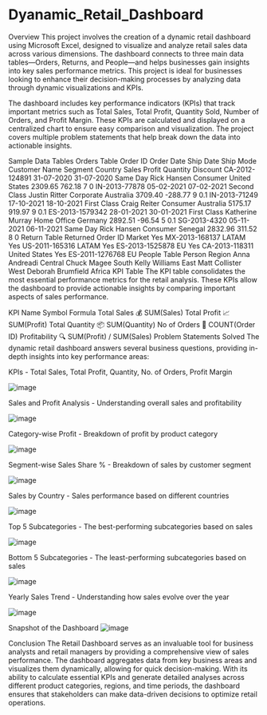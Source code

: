 # Dyanamic_Retail_Dashboard
Overview
This project involves the creation of a dynamic retail dashboard using Microsoft Excel, designed to visualize and analyze retail sales data across various dimensions. The dashboard connects to three main data tables—Orders, Returns, and People—and helps businesses gain insights into key sales performance metrics. This project is ideal for businesses looking to enhance their decision-making processes by analyzing data through dynamic visualizations and KPIs.

The dashboard includes key performance indicators (KPIs) that track important metrics such as Total Sales, Total Profit, Quantity Sold, Number of Orders, and Profit Margin. These KPIs are calculated and displayed on a centralized chart to ensure easy comparison and visualization. The project covers multiple problem statements that help break down the data into actionable insights.

Sample Data Tables
Orders Table
Order ID	Order Date	Ship Date	Ship Mode	Customer Name	Segment	Country	Sales	Profit	Quantity	Discount
CA-2012-124891	31-07-2020	31-07-2020	Same Day	Rick Hansen	Consumer	United States	2309.65	762.18	7	0
IN-2013-77878	05-02-2021	07-02-2021	Second Class	Justin Ritter	Corporate	Australia	3709.40	-288.77	9	0.1
IN-2013-71249	17-10-2021	18-10-2021	First Class	Craig Reiter	Consumer	Australia	5175.17	919.97	9	0.1
ES-2013-1579342	28-01-2021	30-01-2021	First Class	Katherine Murray	Home Office	Germany	2892.51	-96.54	5	0.1
SG-2013-4320	05-11-2021	06-11-2021	Same Day	Rick Hansen	Consumer	Senegal	2832.96	311.52	8	0
Return Table
Returned	Order ID	Market
Yes	MX-2013-168137	LATAM
Yes	US-2011-165316	LATAM
Yes	ES-2013-1525878	EU
Yes	CA-2013-118311	United States
Yes	ES-2011-1276768	EU
People Table
Person	Region
Anna Andreadi	Central
Chuck Magee	South
Kelly Williams	East
Matt Collister	West
Deborah Brumfield	Africa
KPI Table
The KPI table consolidates the most essential performance metrics for the retail analysis. These KPIs allow the dashboard to provide actionable insights by comparing important aspects of sales performance.

KPI Name	Symbol	Formula
Total Sales	💰	SUM(Sales)
Total Profit	📈	SUM(Profit)
Total Quantity	📦	SUM(Quantity)
No of Orders	🛒	COUNT(Order ID)
Profitability	🔍	SUM(Profit) / SUM(Sales)
Problem Statements Solved
The dynamic retail dashboard answers several business questions, providing in-depth insights into key performance areas:

KPIs - Total Sales, Total Profit, Quantity, No. of Orders, Profit Margin

![image](https://github.com/user-attachments/assets/4b67e069-fc42-41d3-bc3d-308125f94f62)

Sales and Profit Analysis - Understanding overall sales and profitability

![image](https://github.com/user-attachments/assets/91778255-e502-4d13-b993-69c7c1a8c1f1)


Category-wise Profit - Breakdown of profit by product category

![image](https://github.com/user-attachments/assets/aa2f0bb6-1992-423f-8050-db1d83a36358)


Segment-wise Sales Share % - Breakdown of sales by customer segment

![image](https://github.com/user-attachments/assets/c9f53a3e-b07d-43dd-b1c7-49f68bd8410e)


Sales by Country - Sales performance based on different countries

![image](https://github.com/user-attachments/assets/848f58a1-9110-44c4-a890-db8ab6a653ec)


Top 5 Subcategories - The best-performing subcategories based on sales

![image](https://github.com/user-attachments/assets/6f59b81e-50d2-416d-aab5-f97a4bd5d2b8)


Bottom 5 Subcategories - The least-performing subcategories based on sales

![image](https://github.com/user-attachments/assets/d9cd8f78-358a-43bc-baa7-13e05777cc1f)


Yearly Sales Trend - Understanding how sales evolve over the year

![image](https://github.com/user-attachments/assets/e3300e1e-71ed-49a0-8133-72515a8f1b93)

Snapshot of the Dashboard
![image](https://github.com/user-attachments/assets/8fea0086-e07b-45aa-8255-be65dbad45db)

Conclusion
The Retail Dashboard serves as an invaluable tool for business analysts and retail managers by providing a comprehensive view of sales performance. The dashboard aggregates data from key business areas and visualizes them dynamically, allowing for quick decision-making. With its ability to calculate essential KPIs and generate detailed analyses across different product categories, regions, and time periods, the dashboard ensures that stakeholders can make data-driven decisions to optimize retail operations.
